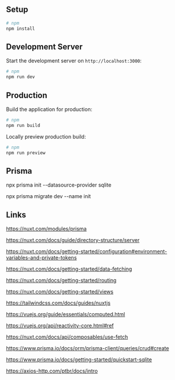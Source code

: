 ## Setup

```bash
# npm
npm install
```

## Development Server

Start the development server on `http://localhost:3000`:

```bash
# npm
npm run dev
```

## Production

Build the application for production:

```bash
# npm
npm run build
```

Locally preview production build:

```bash
# npm
npm run preview
```

## Prisma

npx prisma init --datasource-provider sqlite

npx prisma migrate dev --name init

## Links

https://nuxt.com/modules/prisma

https://nuxt.com/docs/guide/directory-structure/server

https://nuxt.com/docs/getting-started/configuration#environment-variables-and-private-tokens

https://nuxt.com/docs/getting-started/data-fetching

https://nuxt.com/docs/getting-started/routing

https://nuxt.com/docs/getting-started/views

https://tailwindcss.com/docs/guides/nuxtjs

https://vuejs.org/guide/essentials/computed.html

https://vuejs.org/api/reactivity-core.html#ref

https://nuxt.com/docs/api/composables/use-fetch

https://www.prisma.io/docs/orm/prisma-client/queries/crud#create

https://www.prisma.io/docs/getting-started/quickstart-sqlite

https://axios-http.com/ptbr/docs/intro